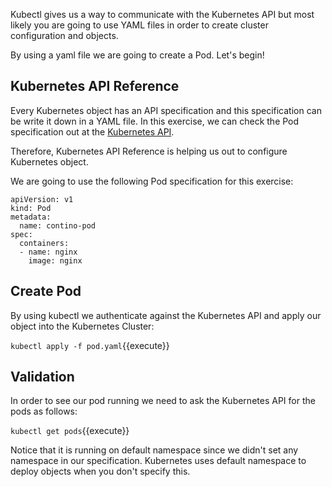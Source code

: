 
Kubectl gives us a way to communicate with the Kubernetes API but most likely you are going to use YAML files in order to create cluster configuration and objects. 

By using a yaml file we are going to create a Pod. Let's begin!

## Kubernetes API Reference 

Every Kubernetes object has an API specification and this specification can be write it down in a YAML file.
In this exercise, we can check the Pod specification out at the [Kubernetes API](https://kubernetes.io/docs/reference/generated/kubernetes-api/v1.10/#pod-v1-core).

Therefore, Kubernetes API Reference is helping us out to configure Kubernetes object.

We are going to use the following Pod specification for this exercise:

```
apiVersion: v1
kind: Pod
metadata:
  name: contino-pod
spec:
  containers:
  - name: nginx
    image: nginx
```

## Create Pod

By using kubectl we authenticate against the Kubernetes API and apply our object into the Kubernetes Cluster:

`kubectl apply -f pod.yaml`{{execute}}

## Validation

In order to see our pod running we need to ask the Kubernetes API for the pods as follows:

`kubectl get pods`{{execute}}

Notice that it is running on default namespace since we didn't set any namespace in our specification. Kubernetes uses default namespace to deploy objects when you don't specify this.